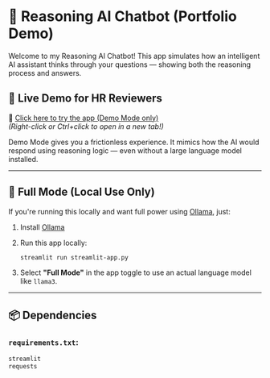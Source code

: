 # 🤖 Reasoning AI Chatbot (Portfolio Demo)

Welcome to my Reasoning AI Chatbot! This app simulates how an intelligent AI assistant thinks through your questions — showing both the reasoning process and answers.

## 🚀 Live Demo for HR Reviewers

🚀 [Click here to try the app (Demo Mode only)](https://my-portfolio-reasoning-ai.streamlit.app)  
_(Right-click or Ctrl+click to open in a new tab!)_


Demo Mode gives you a frictionless experience. It mimics how the AI would respond using reasoning logic — even without a large language model installed.

---

## 🧠 Full Mode (Local Use Only)

If you're running this locally and want full power using [Ollama](https://ollama.com), just:

1. Install [Ollama](https://ollama.com/download)
2. Run this app locally:
    ```bash
    streamlit run streamlit-app.py
    ```

3. Select **"Full Mode"** in the app toggle to use an actual language model like `llama3`.

---

## 📦 Dependencies

### `requirements.txt`:
```txt
streamlit
requests

